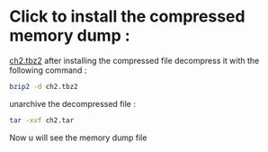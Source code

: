 # Click to install the compressed memory dump :
[ch2.tbz2](http://challenge01.root-me.org/forensic/ch2/ch2.tbz2)
after installing the compressed file decompress it with the following command :
```bash
bzip2 -d ch2.tbz2
```
unarchive the decompressed file :
```bash
tar -xvf ch2.tar
```
Now u will see the memory dump file 
